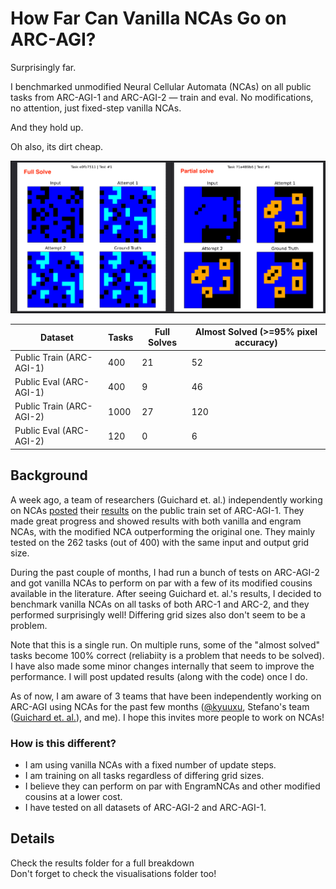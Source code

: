 # How Far Can Vanilla NCAs Go on ARC-AGI?
Surprisingly far.

I benchmarked unmodified Neural Cellular Automata (NCAs) on all public tasks from ARC-AGI-1 and ARC-AGI-2 — train and eval. No modifications, no attention, just fixed-step vanilla NCAs.  

And they hold up.

Oh also, its dirt cheap.

![Examples of NCAs partially and fully solving tasks](visualisations/example.png)

| Dataset | Tasks | Full Solves | Almost Solved (>=95% pixel accuracy) |
|---------|-------------|---------------|---------------|
| Public Train (ARC-AGI-1) | 400 | 21 | 52 |
| Public Eval (ARC-AGI-1) | 400 | 9 | 46 |
| Public Train (ARC-AGI-2) | 1000 | 27 | 120 |
| Public Eval (ARC-AGI-2) | 120 | 0 | 6 |


## Background
A week ago, a team of researchers (Guichard et. al.) independently working on NCAs [posted](https://etimush.github.io/ARC_NCA/) their [results](https://arxiv.org/abs/2505.08778) on the public train set of ARC-AGI-1. They made great progress and showed results with both vanilla and engram NCAs, with the modified NCA outperforming the original one. They mainly tested on the 262 tasks (out of 400) with the same input and output grid size.

During the past couple of months, I had run a bunch of tests on ARC-AGI-2 and got vanilla NCAs to perform on par with a few of its modified cousins available in the literature. After seeing Guichard et. al.'s results, I decided to benchmark vanilla NCAs on all tasks of both ARC-1 and ARC-2, and they performed surprisingly well! Differing grid sizes also don't seem to be a problem.

Note that this is a single run. On multiple runs, some of the "almost solved" tasks become 100% correct (reliabiity is a problem that needs to be solved). I have also made some minor changes internally that seem to improve the performance. I will post updated results (along with the code) once I do.

As of now, I am aware of 3 teams that have been independently working on ARC-AGI using NCAs for the past few months ([@kyuuxu](https://x.com/xuukyu/status/1894302541216686445), Stefano's team ([Guichard et. al.](https://arxiv.org/abs/2505.08778)), and me). I hope this invites more people to work on NCAs!

### How is this different?
- I am using vanilla NCAs with a fixed number of update steps.  
- I am training on all tasks regardless of differing grid sizes.
- I believe they can perform on par with EngramNCAs and other modified cousins at a lower cost.  
- I have tested on all datasets of ARC-AGI-2 and ARC-AGI-1.  

## Details
Check the results folder for a full breakdown  
Don't forget to check the visualisations folder too!
